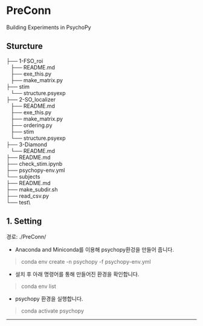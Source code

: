 # PreConn


Building Experiments in PsychoPy


## Sturcture

├── 1-FSO_roi \
   ├── README.md \
   ├── exe_this.py \
   ├── make_matrix.py \
   ├── stim \
   └── structure.psyexp \
├── 2-SO_localizer \
   ├── README.md \
   ├── exe_this.py \
   ├── make_matrix.py \
   ├── ordering.py \
   ├── stim \
   └── structure.psyexp \
├── 3-Diamond \
   └── README.md \
├── README.md\
├── check_stim.ipynb\
├── psychopy-env.yml\
└── subjects\
    ├── README.md\
    ├── make_subdir.sh\
    ├── read_csv.py\
    └── test\

## 1. Setting 

경로: ./PreConn/

* Anaconda and Miniconda를 이용해 psychopy환겅을 만들어 줍니다. 
> conda env create -n psychopy -f psychopy-env.yml

* 설치 후 아래 명령어를 통해 만들어진 환경을 확인합니다. 
> conda env list

* psychopy 환경을 실행합니다. 
> conda activate psychopy

------
